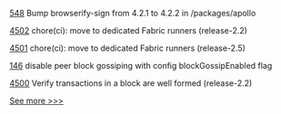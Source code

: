 
[548](https://github.com/hyperledger-labs/fabric-operations-console/pull/548) Bump browserify-sign from 4.2.1 to 4.2.2 in /packages/apollo

[4502](https://github.com/hyperledger/fabric/pull/4502) chore(ci): move to dedicated Fabric runners (release-2.2)

[4501](https://github.com/hyperledger/fabric/pull/4501) chore(ci): move to dedicated Fabric runners (release-2.5)

[146](https://github.com/hyperledger-labs/fabric-operator/pull/146) disable peer block gossiping with config blockGossipEnabled flag

[4500](https://github.com/hyperledger/fabric/pull/4500) Verify transactions in a block are well formed (release-2.2)


[See more >>>](https://start-here.hyperledger.org/pull-requests)
